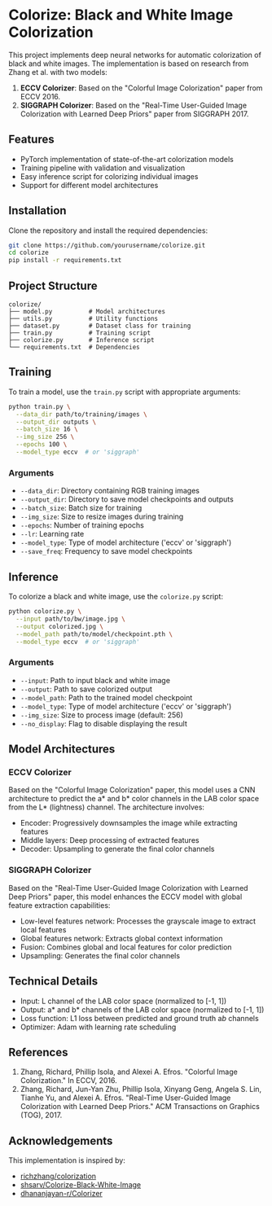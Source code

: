 # Colorize: Black and White Image Colorization

This project implements deep neural networks for automatic colorization of black and white images. The implementation is based on research from Zhang et al. with two models:

1. **ECCV Colorizer**: Based on the "Colorful Image Colorization" paper from ECCV 2016.
2. **SIGGRAPH Colorizer**: Based on the "Real-Time User-Guided Image Colorization with Learned Deep Priors" paper from SIGGRAPH 2017.

## Features

- PyTorch implementation of state-of-the-art colorization models
- Training pipeline with validation and visualization
- Easy inference script for colorizing individual images
- Support for different model architectures

## Installation

Clone the repository and install the required dependencies:

```bash
git clone https://github.com/yourusername/colorize.git
cd colorize
pip install -r requirements.txt
```

## Project Structure

```
colorize/
├── model.py          # Model architectures
├── utils.py          # Utility functions
├── dataset.py        # Dataset class for training
├── train.py          # Training script
├── colorize.py       # Inference script
└── requirements.txt  # Dependencies
```

## Training

To train a model, use the `train.py` script with appropriate arguments:

```bash
python train.py \
  --data_dir path/to/training/images \
  --output_dir outputs \
  --batch_size 16 \
  --img_size 256 \
  --epochs 100 \
  --model_type eccv  # or 'siggraph'
```

### Arguments

- `--data_dir`: Directory containing RGB training images
- `--output_dir`: Directory to save model checkpoints and outputs
- `--batch_size`: Batch size for training
- `--img_size`: Size to resize images during training
- `--epochs`: Number of training epochs
- `--lr`: Learning rate
- `--model_type`: Type of model architecture ('eccv' or 'siggraph')
- `--save_freq`: Frequency to save model checkpoints

## Inference

To colorize a black and white image, use the `colorize.py` script:

```bash
python colorize.py \
  --input path/to/bw/image.jpg \
  --output colorized.jpg \
  --model_path path/to/model/checkpoint.pth \
  --model_type eccv  # or 'siggraph' 
```

### Arguments

- `--input`: Path to input black and white image
- `--output`: Path to save colorized output
- `--model_path`: Path to the trained model checkpoint
- `--model_type`: Type of model architecture ('eccv' or 'siggraph')
- `--img_size`: Size to process image (default: 256)
- `--no_display`: Flag to disable displaying the result

## Model Architectures

### ECCV Colorizer

Based on the "Colorful Image Colorization" paper, this model uses a CNN architecture to predict the a* and b* color channels in the LAB color space from the L* (lightness) channel. The architecture involves:

- Encoder: Progressively downsamples the image while extracting features
- Middle layers: Deep processing of extracted features
- Decoder: Upsampling to generate the final color channels

### SIGGRAPH Colorizer

Based on the "Real-Time User-Guided Image Colorization with Learned Deep Priors" paper, this model enhances the ECCV model with global feature extraction capabilities:

- Low-level features network: Processes the grayscale image to extract local features
- Global features network: Extracts global context information
- Fusion: Combines global and local features for color prediction
- Upsampling: Generates the final color channels

## Technical Details

- Input: L channel of the LAB color space (normalized to [-1, 1])
- Output: a* and b* channels of the LAB color space (normalized to [-1, 1])
- Loss function: L1 loss between predicted and ground truth a*b* channels
- Optimizer: Adam with learning rate scheduling

## References

1. Zhang, Richard, Phillip Isola, and Alexei A. Efros. "Colorful Image Colorization." In ECCV, 2016.
2. Zhang, Richard, Jun-Yan Zhu, Phillip Isola, Xinyang Geng, Angela S. Lin, Tianhe Yu, and Alexei A. Efros. "Real-Time User-Guided Image Colorization with Learned Deep Priors." ACM Transactions on Graphics (TOG), 2017.

## Acknowledgements

This implementation is inspired by:
- [richzhang/colorization](https://github.com/richzhang/colorization)
- [shsarv/Colorize-Black-White-Image](https://github.com/shsarv/Colorize-Black-White-Image/blob/main/image_colarization.py)
- [dhananjayan-r/Colorizer](https://github.com/dhananjayan-r/Colorizer) 